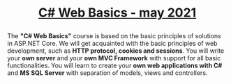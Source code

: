 # <p align="center"><a href="https://softuni.bg/trainings/3353/csharp-web-basics-basics-may-2021/internal"> C# Web Basics - may 2021 <a/><p>

The **"C# Web Basics"** course is based on the basic principles of solutions in ASP.NET Core. We will get acquainted with the basic principles of web development, such as **HTTP protocol, cookies and sessions**. You will write your **own server** and your **own MVC Framework** with support for all basic functionalities. You will learn to create your **own web applications with C#** and **MS SQL Server** with separation of models, views and controllers.
